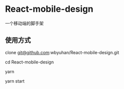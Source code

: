 # React-mobile-design

一个移动端的脚手架

## 使用方式

clone git@github.com:wbyuhan/React-mobile-design.git

cd React-mobile-design

yarn

yarn start
